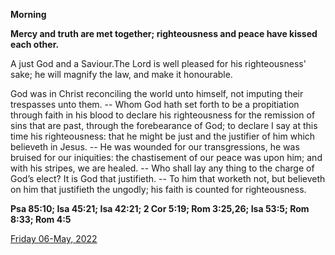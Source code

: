 **Morning**

**Mercy and truth are met together; righteousness and peace have kissed each other.**
 
A just God and a Saviour.The Lord is well pleased for his righteousness' sake; he will magnify the law, and make it honourable.
 
God was in Christ reconciling the world unto himself, not imputing their trespasses unto them. -- Whom God hath set forth to be a propitiation through faith in his blood to declare his righteousness for the remission of sins that are past, through the forebearance of God; to declare I say at this time his righteousness: that he might be just and the justifier of him which believeth in Jesus. -- He was wounded for our transgressions, he was bruised for our iniquities: the chastisement of our peace was upon him; and with his stripes, we are healed. -- Who shall lay any thing to the charge of God’s elect? It is God that justifieth. -- To him that worketh not, but believeth on him that justifieth the ungodly; his faith is counted for righteousness.  

**Psa 85:10; Isa 45:21; Isa 42:21; 2 Cor 5:19; Rom 3:25,26; Isa 53:5; Rom 8:33; Rom 4:5**

[Friday 06-May, 2022](https://t.me/daily_light)
